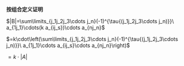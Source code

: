 **按组合定义证明**  
  
$|B|=\sum\limits_{j_1j_2j_3\cdots j_n}(-1)^{\tau{(j_1j_2j_3\cdots j_n)}}\  
a_{1j_1}\cdots(k a_{ij_s})\cdots a_{nj_n}$  
  
$=k\cdot\left(\sum\limits_{j_1j_2j_3\cdots j_n}(-1)^{\tau{(j_1j_2j_3\cdots j_n)}}\  
a_{1j_1}\cdots a_{ij_s}\cdots a_{nj_n}\right)$  
  
$=k\cdot|A|$  
  
